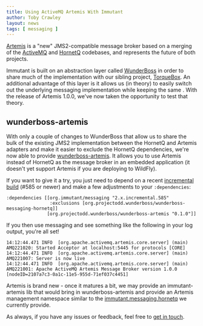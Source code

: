 ```yaml
---
title: Using ActiveMQ Artemis With Immutant
author: Toby Crawley
layout: news
tags: [ messaging ]
---
```


[Artemis] is a "new" JMS2-compatible message broker based on a merging
of the [ActiveMQ] and [HornetQ] codebases, and represents the future
of both projects.

Immutant is built on an abstraction layer called [WunderBoss] in order
to share much of the implementation with our sibling project,
[TorqueBox]. An additional advantage of this layer is it allows us (in
theory) to easily switch out the underlying messaging
implementation while keeping the same . With the release of Artemis 1.0.0, we've now taken the
opportunity to test that theory.

## wunderboss-artemis

With only a couple of changes to WunderBoss that allow us to share the
bulk of the existing JMS2 implementation between the HornetQ and
Artemis adapters and make it easier to exclude the HornetQ
dependencies, we're now able to provide [wunderboss-artemis]. It
allows you to use Artemis instead of HornetQ as the message broker in
an embedded application (it doesn't yet support Artemis if you are
deploying to WildFly).

If you want to give it a try, you just need to depend on a recent
[incremental build] \(#585 or newer)
and make a few adjustments to your `:dependencies`:

    :dependencies [[org.immutant/messaging "2.x.incremental.585"
                    :exclusions [org.projectodd.wunderboss/wunderboss-messaging-hornetq]]
                   [org.projectodd.wunderboss/wunderboss-artemis "0.1.0"]]

If you then use messaging and see something like the following in your
log output, you're all set!

    14:12:44.471 INFO  [org.apache.activemq.artemis.core.server] (main) AMQ221020: Started Acceptor at localhost:5445 for protocols [CORE]
    14:12:44.471 INFO  [org.apache.activemq.artemis.core.server] (main) AMQ221007: Server is now live
    14:12:44.471 INFO  [org.apache.activemq.artemis.core.server] (main) AMQ221001: Apache ActiveMQ Artemis Message Broker version 1.0.0 [nodeID=2107a7c3-0a1c-11e5-955d-71ef037c4451]

Artemis is brand new - once it matures a bit, we may provide an
immutant-artemis lib that would bring in wunderboss-artemis and
provide an Artemis management namespace similar to the
[immutant.messaging.hornetq] we currently provide.

As always, if you have any issues or feedback, feel free to
[get in touch].

[Artemis]: http://activemq.apache.org/artemis/
[ActiveMQ]: http://activemq.apache.org/
[HornetQ]: http://hornetq.org/
[WunderBoss]: https://github.com/projectodd/wunderboss/
[TorqueBox]: http://torquebox.org/
[wunderboss-artemis]: https://github.com/projectodd/wunderboss-artemis/
[incremental build]: /builds/2x/
[immutant.messaging.hornetq]: http://immutant.org/documentation/current/apidoc/immutant.messaging.hornetq.html
[get in touch]: /community/
